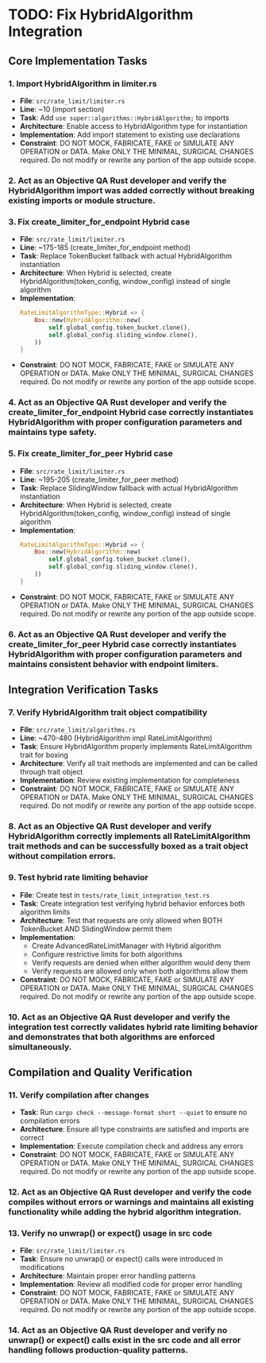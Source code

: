 # TODO: Fix HybridAlgorithm Integration

## Core Implementation Tasks

### 1. Import HybridAlgorithm in limiter.rs
- **File**: `src/rate_limit/limiter.rs`
- **Line**: ~10 (import section)
- **Task**: Add `use super::algorithms::HybridAlgorithm;` to imports
- **Architecture**: Enable access to HybridAlgorithm type for instantiation
- **Implementation**: Add import statement to existing use declarations
- **Constraint**: DO NOT MOCK, FABRICATE, FAKE or SIMULATE ANY OPERATION or DATA. Make ONLY THE MINIMAL, SURGICAL CHANGES required. Do not modify or rewrite any portion of the app outside scope.

### 2. Act as an Objective QA Rust developer and verify the HybridAlgorithm import was added correctly without breaking existing imports or module structure.

### 3. Fix create_limiter_for_endpoint Hybrid case
- **File**: `src/rate_limit/limiter.rs`
- **Line**: ~175-185 (create_limiter_for_endpoint method)
- **Task**: Replace TokenBucket fallback with actual HybridAlgorithm instantiation
- **Architecture**: When Hybrid is selected, create HybridAlgorithm(token_config, window_config) instead of single algorithm
- **Implementation**: 
  ```rust
  RateLimitAlgorithmType::Hybrid => {
      Box::new(HybridAlgorithm::new(
          self.global_config.token_bucket.clone(),
          self.global_config.sliding_window.clone(),
      ))
  }
  ```
- **Constraint**: DO NOT MOCK, FABRICATE, FAKE or SIMULATE ANY OPERATION or DATA. Make ONLY THE MINIMAL, SURGICAL CHANGES required. Do not modify or rewrite any portion of the app outside scope.

### 4. Act as an Objective QA Rust developer and verify the create_limiter_for_endpoint Hybrid case correctly instantiates HybridAlgorithm with proper configuration parameters and maintains type safety.

### 5. Fix create_limiter_for_peer Hybrid case
- **File**: `src/rate_limit/limiter.rs`
- **Line**: ~195-205 (create_limiter_for_peer method)
- **Task**: Replace SlidingWindow fallback with actual HybridAlgorithm instantiation
- **Architecture**: When Hybrid is selected, create HybridAlgorithm(token_config, window_config) instead of single algorithm
- **Implementation**: 
  ```rust
  RateLimitAlgorithmType::Hybrid => {
      Box::new(HybridAlgorithm::new(
          self.global_config.token_bucket.clone(),
          self.global_config.sliding_window.clone(),
      ))
  }
  ```
- **Constraint**: DO NOT MOCK, FABRICATE, FAKE or SIMULATE ANY OPERATION or DATA. Make ONLY THE MINIMAL, SURGICAL CHANGES required. Do not modify or rewrite any portion of the app outside scope.

### 6. Act as an Objective QA Rust developer and verify the create_limiter_for_peer Hybrid case correctly instantiates HybridAlgorithm with proper configuration parameters and maintains consistent behavior with endpoint limiters.

## Integration Verification Tasks

### 7. Verify HybridAlgorithm trait object compatibility
- **File**: `src/rate_limit/algorithms.rs`
- **Line**: ~470-480 (HybridAlgorithm impl RateLimitAlgorithm)
- **Task**: Ensure HybridAlgorithm properly implements RateLimitAlgorithm trait for boxing
- **Architecture**: Verify all trait methods are implemented and can be called through trait object
- **Implementation**: Review existing implementation for completeness
- **Constraint**: DO NOT MOCK, FABRICATE, FAKE or SIMULATE ANY OPERATION or DATA. Make ONLY THE MINIMAL, SURGICAL CHANGES required. Do not modify or rewrite any portion of the app outside scope.

### 8. Act as an Objective QA Rust developer and verify HybridAlgorithm correctly implements all RateLimitAlgorithm trait methods and can be successfully boxed as a trait object without compilation errors.

### 9. Test hybrid rate limiting behavior
- **File**: Create test in `tests/rate_limit_integration_test.rs`
- **Task**: Create integration test verifying hybrid behavior enforces both algorithm limits
- **Architecture**: Test that requests are only allowed when BOTH TokenBucket AND SlidingWindow permit them
- **Implementation**: 
  - Create AdvancedRateLimitManager with Hybrid algorithm
  - Configure restrictive limits for both algorithms
  - Verify requests are denied when either algorithm would deny them
  - Verify requests are allowed only when both algorithms allow them
- **Constraint**: DO NOT MOCK, FABRICATE, FAKE or SIMULATE ANY OPERATION or DATA. Make ONLY THE MINIMAL, SURGICAL CHANGES required. Do not modify or rewrite any portion of the app outside scope.

### 10. Act as an Objective QA Rust developer and verify the integration test correctly validates hybrid rate limiting behavior and demonstrates that both algorithms are enforced simultaneously.

## Compilation and Quality Verification

### 11. Verify compilation after changes
- **Task**: Run `cargo check --message-format short --quiet` to ensure no compilation errors
- **Architecture**: Ensure all type constraints are satisfied and imports are correct
- **Implementation**: Execute compilation check and address any errors
- **Constraint**: DO NOT MOCK, FABRICATE, FAKE or SIMULATE ANY OPERATION or DATA. Make ONLY THE MINIMAL, SURGICAL CHANGES required. Do not modify or rewrite any portion of the app outside scope.

### 12. Act as an Objective QA Rust developer and verify the code compiles without errors or warnings and maintains all existing functionality while adding the hybrid algorithm integration.

### 13. Verify no unwrap() or expect() usage in src code
- **File**: `src/rate_limit/limiter.rs`
- **Task**: Ensure no unwrap() or expect() calls were introduced in modifications
- **Architecture**: Maintain proper error handling patterns
- **Implementation**: Review all modified code for proper error handling
- **Constraint**: DO NOT MOCK, FABRICATE, FAKE or SIMULATE ANY OPERATION or DATA. Make ONLY THE MINIMAL, SURGICAL CHANGES required. Do not modify or rewrite any portion of the app outside scope.

### 14. Act as an Objective QA Rust developer and verify no unwrap() or expect() calls exist in the src code and all error handling follows production-quality patterns.